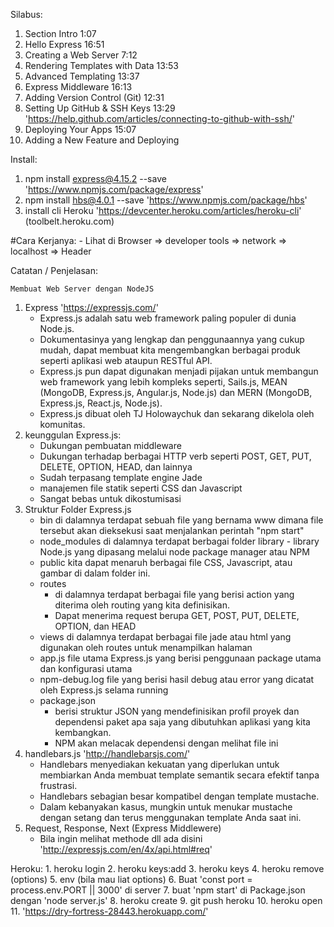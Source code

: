 Silabus:
1. Section Intro 1:07
2. Hello Express 16:51
3. Creating a Web Server 7:12
4. Rendering Templates with Data 13:53
5. Advanced Templating 13:37
6. Express Middleware 16:13
7. Adding Version Control (Git) 12:31
8. Setting Up GitHub & SSH Keys 13:29 'https://help.github.com/articles/connecting-to-github-with-ssh/'
9. Deploying Your Apps 15:07
10. Adding a New Feature and Deploying 

Install:
1. npm install express@4.15.2 --save 'https://www.npmjs.com/package/express'
2. npm install hbs@4.0.1 --save 'https://www.npmjs.com/package/hbs'
3. install cli Heroku 'https://devcenter.heroku.com/articles/heroku-cli' (toolbelt.heroku.com)



#Cara Kerjanya:
    - Lihat di Browser => developer tools => network => localhost => Header
        
Catatan / Penjelasan: 

    Membuat Web Server dengan NodeJS

1. Express 'https://expressjs.com/'
    - Express.js adalah satu web framework paling populer di dunia Node.js. 
    - Dokumentasinya yang lengkap dan penggunaannya yang cukup mudah, dapat membuat kita mengembangkan berbagai produk seperti aplikasi web ataupun RESTful API. 
    - Express.js pun dapat digunakan menjadi pijakan untuk membangun web framework yang lebih kompleks seperti, Sails.js, MEAN (MongoDB, Express.js, Angular.js, Node.js) dan MERN (MongoDB, Express.js, React.js, Node.js). 
    - Express.js dibuat oleh TJ Holowaychuk dan sekarang dikelola oleh komunitas.
2. keunggulan Express.js:
    - Dukungan pembuatan middleware
    - Dukungan terhadap berbagai HTTP verb seperti POST, GET, PUT, DELETE, OPTION, HEAD, dan lainnya
    - Sudah terpasang template engine Jade
    - manajemen file statik seperti CSS dan Javascript
    - Sangat bebas untuk dikostumisasi
3. Struktur Folder Express.js
    - bin
        di dalamnya terdapat sebuah file yang bernama www dimana file tersebut akan dieksekusi saat menjalankan perintah "npm start"
    - node_modules
        di dalamnya terdapat berbagai folder library - library Node.js yang dipasang melalui node package manager atau NPM
    - public
        kita dapat menaruh berbagai file CSS, Javascript, atau gambar di dalam folder ini.
    - routes
        - di dalamnya terdapat berbagai file yang berisi action yang diterima oleh routing yang kita definisikan. 
        - Dapat menerima request berupa GET, POST, PUT, DELETE, OPTION, dan HEAD
    - views
        di dalamnya terdapat berbagai file jade atau html yang digunakan oleh routes untuk menampilkan halaman
    - app.js
        file utama Express.js yang berisi penggunaan package utama dan konfigurasi utama
    - npm-debug.log 
        file yang berisi hasil debug atau error yang dicatat oleh Express.js selama running
    - package.json 
        - berisi struktur JSON yang mendefinisikan profil proyek dan dependensi paket apa saja yang dibutuhkan aplikasi yang kita kembangkan. 
        - NPM akan melacak dependensi dengan melihat file ini
4. handlebars.js 'http://handlebarsjs.com/'
    - Handlebars menyediakan kekuatan yang diperlukan untuk membiarkan Anda membuat template semantik secara efektif tanpa frustrasi.
    - Handlebars sebagian besar kompatibel dengan template mustache. 
    - Dalam kebanyakan kasus, mungkin untuk menukar mustache dengan setang dan terus menggunakan template Anda saat ini. 
5. Request, Response, Next (Express Middlewere)
    - Bila ingin melihat methode dll ada disini 'http://expressjs.com/en/4x/api.html#req'
    
Heroku:
    1. heroku login
    2. heroku keys:add
    3. heroku keys
    4. heroku remove (options)
    5. env (bila mau liat options)
    6. Buat 'const port = process.env.PORT || 3000' di server
    7. buat 'npm start' di Package.json dengan 'node server.js'
    8. heroku create
    9. git push heroku
    10. heroku open
    11. 'https://dry-fortress-28443.herokuapp.com/'
